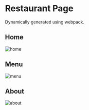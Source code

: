 # Restaurant Page
Dynamically generated using webpack.

## Home
![home](preview/home.png)

## Menu
![menu](preview/menu.png)

## About
![about](preview/about.png)